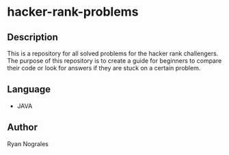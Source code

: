 # hacker-rank-problems

## Description

This is a repository for all solved problems for the hacker rank challengers. The purpose of this repository is to create a guide for beginners to compare their code or
look for answers if they are stuck on a certain problem.

## Language
- JAVA

## Author
Ryan Nograles
